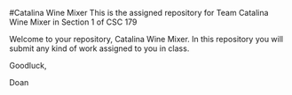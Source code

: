 #Catalina Wine Mixer
This is the assigned repository for Team Catalina Wine Mixer in Section 1 of CSC 179

Welcome to your repository, Catalina Wine Mixer. In this repository you will submit any kind of work assigned to you in class.

Goodluck,

Doan
